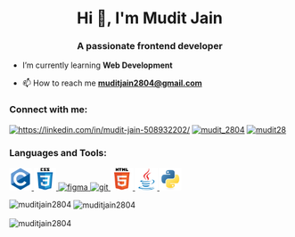 <h1 align="center">Hi 👋, I'm Mudit Jain</h1>
<h3 align="center">A passionate frontend developer</h3>

- I’m currently learning **Web Development**

- 📫 How to reach me **muditjain2804@gmail.com**

<h3 align="left">Connect with me:</h3>
<p align="left">
<a href="https://www.linkedin.com/in/mudit-jain-508932202/" target="blank"><img align="center" src="https://raw.githubusercontent.com/rahuldkjain/github-profile-readme-generator/master/src/images/icons/Social/linked-in-alt.svg" alt="https://linkedin.com/in/mudit-jain-508932202/" height="30" width="40" /></a>
<a href="https://www.codechef.com/users/mudit_2804" target="blank"><img align="center" src="https://cdn.jsdelivr.net/npm/simple-icons@3.1.0/icons/codechef.svg" alt="mudit_2804" height="30" width="40" /></a>
<a href="https://www.leetcode.com/mudit28" target="blank"><img align="center" src="https://raw.githubusercontent.com/rahuldkjain/github-profile-readme-generator/master/src/images/icons/Social/leet-code.svg" alt="mudit28" height="30" width="40" /></a>
</p>

<h3 align="left">Languages and Tools:</h3>
<p align="left"> <a href="https://www.cprogramming.com/" target="_blank" rel="noreferrer"> <img src="https://raw.githubusercontent.com/devicons/devicon/master/icons/c/c-original.svg" alt="c" width="40" height="40"/> </a> <a href="https://www.w3schools.com/css/" target="_blank" rel="noreferrer"> <img src="https://raw.githubusercontent.com/devicons/devicon/master/icons/css3/css3-original-wordmark.svg" alt="css3" width="40" height="40"/> </a> <a href="https://www.figma.com/" target="_blank" rel="noreferrer"> <img src="https://www.vectorlogo.zone/logos/figma/figma-icon.svg" alt="figma" width="40" height="40"/> </a> <a href="https://git-scm.com/" target="_blank" rel="noreferrer"> <img src="https://www.vectorlogo.zone/logos/git-scm/git-scm-icon.svg" alt="git" width="40" height="40"/> </a> <a href="https://www.w3.org/html/" target="_blank" rel="noreferrer"> <img src="https://raw.githubusercontent.com/devicons/devicon/master/icons/html5/html5-original-wordmark.svg" alt="html5" width="40" height="40"/> </a> <a href="https://www.java.com" target="_blank" rel="noreferrer"> <img src="https://raw.githubusercontent.com/devicons/devicon/master/icons/java/java-original.svg" alt="java" width="40" height="40"/> </a> <a href="https://www.python.org" target="_blank" rel="noreferrer"> <img src="https://raw.githubusercontent.com/devicons/devicon/master/icons/python/python-original.svg" alt="python" width="40" height="40"/> </a> </p>

<p><img align="left" src="https://github-readme-stats.vercel.app/api/top-langs?username=muditjain2804&show_icons=true&locale=en&layout=compact" alt="muditjain2804" /></p>

<p>&nbsp;<img align="center" src="https://github-readme-stats.vercel.app/api?username=muditjain2804&show_icons=true&locale=en" alt="muditjain2804" /></p>

<p><img align="center" src="https://github-readme-streak-stats.herokuapp.com/?user=muditjain2804&" alt="muditjain2804" /></p>
